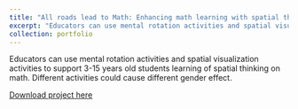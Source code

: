 ```yaml
---
title: "All roads lead to Math: Enhancing math learning with spatial thinking"
excerpt: "Educators can use mental rotation activities and spatial visualization activities to support 3-15 years old students learning of spatial thinking on math. Different activities could cause different gender effect."
collection: portfolio
---
```


Educators can use mental rotation activities and spatial visualization activities to support 3-15 years old students learning of spatial thinking on math. Different activities could cause different gender effect.

[Download project here](../files/Writing%20Sample%20(lit%20review)%20-%20Lauren%20Ma.pdf)

